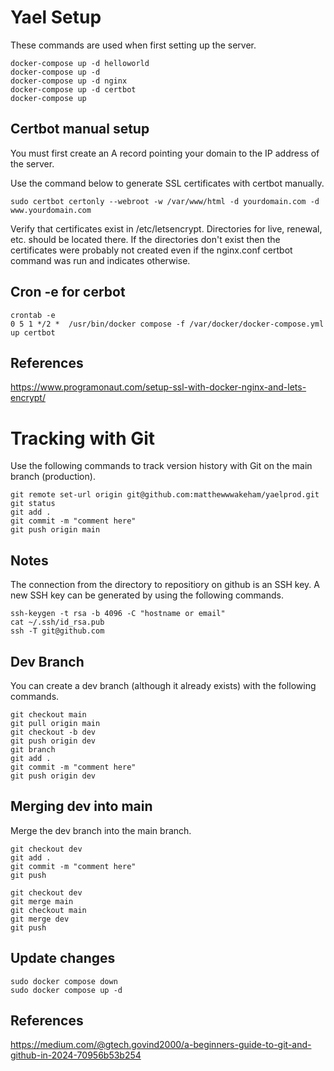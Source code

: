 # Yael Setup
These commands are used when first setting up the server.

```
docker-compose up -d helloworld
docker-compose up -d
docker-compose up -d nginx
docker-compose up -d certbot
docker-compose up
```

## Certbot manual setup
You must first create an A record pointing your domain to the IP address of the server.

Use the command below to generate SSL certificates with certbot manually.

```
sudo certbot certonly --webroot -w /var/www/html -d yourdomain.com -d www.yourdomain.com
```

Verify that certificates exist in /etc/letsencrypt. Directories for live, renewal, etc. should be located there. If the directories don't exist then the certificates were probably not created even if the nginx.conf certbot command was run and indicates otherwise.

## Cron -e for cerbot

```
crontab -e
0 5 1 */2 *  /usr/bin/docker compose -f /var/docker/docker-compose.yml up certbot
```

## References
https://www.programonaut.com/setup-ssl-with-docker-nginx-and-lets-encrypt/

# Tracking with Git
Use the following commands to track version history with Git on the main branch (production).

```
git remote set-url origin git@github.com:matthewwwakeham/yaelprod.git
git status
git add .
git commit -m "comment here"
git push origin main
```

## Notes
The connection from the directory to repositiory on github is an SSH key. A new SSH key can be generated by using the following commands.

```
ssh-keygen -t rsa -b 4096 -C "hostname or email"
cat ~/.ssh/id_rsa.pub
ssh -T git@github.com
```

## Dev Branch
You can create a dev branch (although it already exists) with the following commands.

```
git checkout main
git pull origin main
git checkout -b dev
git push origin dev
git branch
git add .
git commit -m "comment here"
git push origin dev
```

## Merging dev into main
Merge the dev branch into the main branch.

```
git checkout dev
git add .
git commit -m "comment here"
git push
```

```
git checkout dev
git merge main
git checkout main
git merge dev
git push
```

## Update changes

```
sudo docker compose down
sudo docker compose up -d
```

## References
https://medium.com/@gtech.govind2000/a-beginners-guide-to-git-and-github-in-2024-70956b53b254
